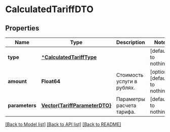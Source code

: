 # CalculatedTariffDTO


## Properties
Name | Type | Description | Notes
------------ | ------------- | ------------- | -------------
**type** | [***CalculatedTariffType**](CalculatedTariffType.md) |  | [default to nothing]
**amount** | **Float64** | Стоимость услуги в рублях. | [optional] [default to nothing]
**parameters** | [**Vector{TariffParameterDTO}**](TariffParameterDTO.md) | Параметры расчета тарифа. | [default to nothing]


[[Back to Model list]](../README.md#models) [[Back to API list]](../README.md#api-endpoints) [[Back to README]](../README.md)


